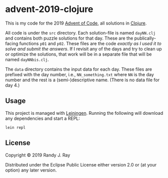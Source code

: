 # advent-2019-clojure

This is my code for the 2019 [Advent of Code](https://adventofcode.com/2019), all solutions in [Clojure](https://clojure.org/).

All code is under the `src` directory. Each solution-file is named `dayNN.clj` and contains both puzzle solutions for that day. These are the publically-facing functions `p01` and `p02`. These files are the code *exactly as I used it to solve and submit the answers*. If I revisit any of the days and try to clean up or optimize the solutions, that work will be in a separate file that will be named `dayNNbis.clj`.

The `data` directory contains the input data for each day. These files are prefixed with the day number, i.e., `NN_something.txt` where `NN` is the day number and the rest is a (semi-)descriptive name. (There is no data file for day 4.)

## Usage

This project is managed with [Leiningen](https://leiningen.org/). Running the following will download any dependencies and start a REPL:

```
lein repl
```

## License

Copyright © 2019 Randy J. Ray

Distributed under the Eclipse Public License either version 2.0 or (at your option) any later version.
